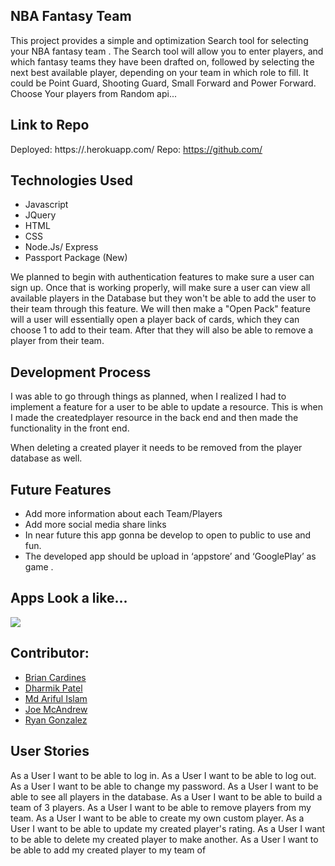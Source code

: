 ## NBA Fantasy Team 
This project provides a simple  and optimization Search tool for selecting your NBA fantasy team . The Search tool will allow you to enter players, and which fantasy teams they have been drafted on, followed by selecting the next best available player, depending on your team in which role to fill. It could be Point Guard, Shooting Guard, Small Forward and Power Forward. Choose Your players from Random api...
## Link to Repo
Deployed: https://.herokuapp.com/ Repo: https://github.com/

## Technologies Used
* Javascript
* JQuery
* HTML
* CSS
* Node.Js/ Express
* Passport Package (New)

We planned to begin with authentication features to make sure a user can sign up. Once that is working properly, will make sure a user can view all available players in the Database but they won't be able to add the user to their team through this feature. We will then make a "Open Pack" feature will a user will essentially open a player back of cards, which they can choose 1 to add to their team. After that they will also be able to remove a player from their team.

## Development Process
I was able to go through things as planned, when I realized I had to implement a feature for a user to be able to update a resource. This is when I made the createdplayer resource in the back end and then made the functionality in the front end.

When deleting a created player it needs to be removed from the player database as well.
## Future Features
* Add more information about each Team/Players
* Add more social media share links
* In near future this app gonna be develop to open to public to use and fun.
* The developed app should be upload in ‘appstore’ and ‘GooglePlay’ as game .

## Apps Look a like...
![](png)

## Contributor: 
* [Brian Cardines](https://github.com/brc9087)
* [Dharmik Patel](https://github.com/dharmik777)
* [Md Ariful Islam](https://github.com/Islam4049)
* [Joe McAndrew](https://github.com/joemc9011)
* [Ryan Gonzalez](https://github.com/ryan-gon)



## User Stories
As a User I want to be able to log in. As a User I want to be able to log out. As a User I want to be able to change my password. As a User I want to be able to see all players in the database. As a User I want to be able to build a team of 3 players. As a User I want to be able to remove players from my team. As a User I want to be able to create my own custom player. As a User I want to be able to update my created player's rating. As a User I want to be able to delete my created player to make another. As a User I want to be able to add my created player to my team of 
